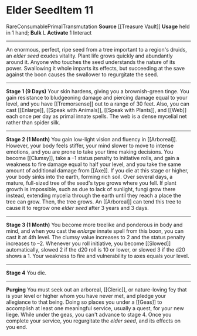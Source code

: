 ﻿---
ac: null
actions: '[one-action]'
alignment: null
base_item: null
bulk: L
burrow_speed: null
climb_speed: null
damage: null
deity: null
duration: null
element: null
favored_weapon: null
fly_speed: null
fortitude: null
frequency: null
hands: null
hardness: null
hp: null
id: '2370'
item_category: Blighted Boons
item_subcategory: null
land_speed: null
level: '11'
max_speed: null
name: Elder Seed
onset: null
price: null
range: null
rarity: Rare
reflex: null
requirement: null
resistance: null
saving_throw: null
school: Transmutation
size: null
source: '[[DATABASE/source/Treasure Vault|Treasure Vault]]'
spell: null
stage: 'Stage 1: You die.Purging You must seek out an arboreal, druid, or nature-loving
  fey that is yourlevel or higher whom you have never met, and pledge your allegiance
  to that being. Doing so placesyou under a geas to accomplish at least onemeaningful
  service, usually a quest, for your new liege. While under the geas, you can''t advance
  tostage 4. Once you complete your service, you regurgitate the elder seed, and its
  effects onyou end.'
subcategory: blightedboon
swim_speed: null
trait:
- '[[DATABASE/trait/Consumable|Consumable]]'
- '[[DATABASE/trait/Primal|Primal]]'
- '[[DATABASE/trait/Rare|Rare]]'
- '[[DATABASE/trait/Transmutation|Transmutation]]'
trigger: null
type: Item
usage: held in 1 hand
weapon_category: null
weapon_group: null
weapon_type: null

---
# Elder Seed<span class="item-type">Item 11</span>

<span class="trait-rare item-trait">Rare</span><span class="item-trait">Consumable</span><span class="item-trait">Primal</span><span class="item-trait">Transmutation</span>
**Source** [[Treasure Vault]] 
**Usage** held in 1 hand; **Bulk** L
**Activate** <span class="action-icon">1</span> Interact

---
An enormous, perfect, ripe seed from a tree important to a region's druids, an _elder seed_ exudes vitality. Plant life grows quickly and abundantly around it. Anyone who touches the seed understands the nature of its power. Swallowing it whole imparts its effects, but succeeding at the save against the boon causes the swallower to regurgitate the seed.

---
 **Stage 1 (9 Days)** Your skin hardens, giving you a brownish-green tinge. You gain resistance to bludgeoning damage and piercing damage equal to your level, and you have [[Tremorsense]] out to a range of 30 feet. Also, you can cast [[Enlarge]], [[Speak with Animals]], [[Speak with Plants]], and [[Web]] each once per day as primal innate spells. The web is a dense mycelial net rather than spider silk.

---
**Stage 2 (1 Month)** You gain low-light vision and fluency in [[Arboreal]]. However, your body feels stiffer, your mind slower to move to intense emotions, and you are prone to take your time making decisions. You become [[Clumsy]], take a –1 status penalty to initiative rolls, and gain a weakness to fire damage equal to half your level, and you take the same amount of additional damage from [[Axe]].
 If you die at this stage or higher, your body sinks into the earth, forming rich soil. Over several days, a mature, full-sized tree of the seed's type grows where you fell. If plant growth is impossible, such as due to lack of sunlight, fungi grow there instead, extending mycelia through the earth until they reach a place the tree can grow. Then, the tree grows. An [[Arboreal]] can tend this tree to cause it to regrow one _elder seed_ after 3 years and 3 days.

---
 **Stage 3 (1 Month)** You become more treelike and ponderous in body and mind, and when you cast the _enlarge_ innate spell from this boon, you can cast it at 4th level. The clumsy value increases to 2 and the status penalty increases to –2. Whenever you roll initiative, you become [[Slowed]] automatically, slowed 2 if the d20 roll is 10 or lower, or slowed 3 if the d20 shows a 1. Your weakness to fire and vulnerability to axes equals your level.

---
 **Stage 4** You die.

---
 **Purging** You must seek out an arboreal, [[Cleric]], or nature-loving fey that is your level or higher whom you have never met, and pledge your allegiance to that being. Doing so places you under a [[Geas]] to accomplish at least one meaningful service, usually a quest, for your new liege. While under the geas, you can't advance to stage 4. Once you complete your service, you regurgitate the _elder seed_, and its effects on you end.